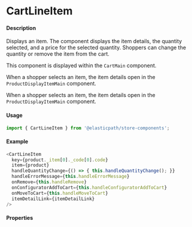 # CartLineItem

#### Description

Displays an item. The component displays the item details, the quantity selected, and a price for the selected quantity. Shoppers can change the quantity or remove the item from the cart.

This component is displayed within the `CartMain` component.

When a shopper selects an item, the item details open in the `ProductDisplayItemMain` component.

When a shopper selects an item, the item details open in the `ProductDisplayItemMain` component.

#### Usage

```js
import { CartLineItem } from '@elasticpath/store-components';
```

#### Example

```js
<CartLineItem
  key={product._item[0]._code[0].code}
  item={product}
  handleQuantityChange={() => { this.handleQuantityChange(); }}
  handleErrorMessage={this.handleErrorMessage}
  onRemove={this.handleRemove}
  onConfiguratorAddToCart={this.handleConfiguratorAddToCart}
  onMoveToCart={this.handleMoveToCart}
  itemDetailLink={itemDetailLink}
/>
```

#### Properties

<!-- PROPS -->
